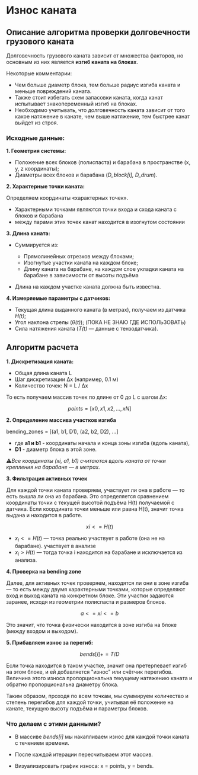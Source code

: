 # Износ каната

## Описание алгоритма проверки долговечности грузового каната

Долговечность грузового каната зависит от множества факторов, но основным из них является **изгиб каната на блоках**. 

Некоторые комментарии:
- Чем больше диаметр блока, тем больше радиус изгиба каната и меньше повреждений каната. 
- Также стоит избегать схем запасовки каната, когда канат испытывает знакопеременный изгиб на блоках. 
- Необходимо учитывать, что долговечность каната зависит от того какое натяжение в канате, чем выше натяжение, тем быстрее канат выйдет из строя.


### Исходные данные:

**1. Геометрия системы:**

- Положение всех блоков (полиспаста) и барабана в пространстве (x, y, z координаты);
- Диаметры всех блоков и барабана (*D_block[i], D_drum*).

**2. Характерные точки каната:**

Определяем координаты «характерных точек». 
- Характерными точками являются точки входа и схода каната с блоков и барабана
- между парами этих точек канат находится в изогнутом состоянии 

**3. Длина каната:**

- Суммируется из:

    - Прямолинейных отрезков между блоками;
    - Изогнутые участки каната на каждом блоке;
    - Длину каната на барабане, на каждом слое укладки каната на барабане в зависимости от высоты подъёма

- Длина на каждом участке каната должна быть известна.

**4. Измеряемые параметры с датчиков:**

- Текущая длина выданного каната (в метрах), получаем из датчика *H(t)*;
- Угол наклона стрелы (*θ(t)*); (ПОКА НЕ ЗНАЮ ГДЕ ИСПОЛЬЗОВАТЬ)
- Сила натяжения каната (*T(t)* — данные с тензодатчика).

## Алгоритм расчета 

**1. Дискретизация каната:**

- Общая длина каната L
- Шаг дискретизации Δx (например, 0.1 м)
- Количество точек: N = L / Δx

То есть получаем массив точек по длине от 0 до L c шагом Δx:

$$points = [x0, x1, x2, ..., xN]$$ 

**2. Определение массива участков изгиба**

bending_zones = [(a1, b1, D1), (a2, b2, D2), ...]

- где **a1 и b1** - координаты начала и конца зоны изгиба (вдоль каната),
- **D1** - диаметр блока в этой зоне.

⚠️*Все координаты (xi, a1, b1) считаются вдоль каната от точки крепления на барабане — в метрах.*

**3. Фильтрация активных точек**

Для каждой точки каната проверяем, участвует ли она в работе — то есть вышла ли она из барабана. Это определяется сравнением координаты точки с текущей высотой подъёма H(t) получаемой с датчика. Если координата точки меньше или равна H(t), значит точка выдана и находится в работе.

$$  xi <= H(t)$$

- $x_{i} <= H(t)$ — точка реально участвует в работе (она не на барабане).
участвует в анализе
- $x_{i} > H(t)$ — тогда точка i находится на барабане и исключается из анализа.

**4. Проверка на bending zone**

Далее, для активных точек проверяем, находятся ли они в зоне изгиба — то есть между двумя характерными точками, которые определяют вход и выход каната на конкретном блоке. Эти участки задаются заранее, исходя из геометрии полиспаста и размеров блоков.

$$a <= xi <= b$$

Это значит, что точка физически находится в зоне изгиба на блоке (между входом и выходом).

**5. Прибавляем износ за перегиб:**

   $$bends[i] += T / D$$

Если точка находится в таком участке, значит она претерпевает изгиб на этом блоке, и ей добавляется "износ" или счётчик перегибов. Величина этого износа пропорциональна текущему натяжению каната и обратно пропорциональна диаметру блока.

Таким образом, проходя по всем точкам, мы суммируем количество и степень перегибов для каждой точки, учитывая её положение на канате, текущую высоту подъёма и параметры блоков.


### Что делаем с этими данными?

- В массиве *bends[i]* мы накапливаем износ для каждой точки каната с течением времени.

- После каждой итерации пересчитываем этот массив.

- Визуализировать график износа: x = points, y = bends.
